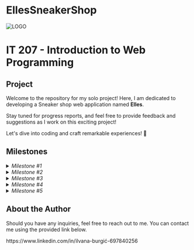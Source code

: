 # EllesSneakerShop
![LOGO](https://github.com/ilvanaburgic/EllesSneakerShop/assets/118178331/219cc17b-73cd-497a-a4bf-68d91cad306d)


<h1>IT 207 - Introduction to Web Programming</h1>

<h2>Project</h2>

<p>Welcome to the repository for my solo project! Here, I am dedicated to developing a Sneaker shop web application named <strong>Elles</strong>.

Stay tuned for progress reports, and feel free to provide feedback and suggestions as I work on this exciting project!

Let's dive into coding and craft remarkable experiences! 🚀</p>

<h2>Milestones</h2>

<details>
  <summary><em>Milestone #1</em></summary>
<p>

For milestone #1, I created the frontend part of the application using HTML and CSS. I used JavaScript for dynamic functionalities such as "scrolling" images on the product page (sproduct.html) and for adding the add-to-cart button functionality. The cart button displays a success message and returns the user to the home page.<br>
	
<strong>In the project I have 5 HTML files, 1 CSS file and 1 JavaScript file. The files are organized as follows:</strong>
<ul>
	<li>index.html (home page)</li>
	<li>shop.html (shop page)</li>
	<li>sproduct.html (page of individual product with details)</li>
	<li>about.html (about the application)</li>
	<li>cart.html (cart)</li>
	<li>Each HTML page has a header that is the same on every page, as well as a footer that also contains the same information, including Contact, About Us, My Account, and Install App.</li>
</ul>


<br><strong>Home page contains: (index.html)</strong>
<ul>
	<li>"Header section" - contains an image (logo), Home, Shop, About, Shopping.</li>
	<li>"Hero section", which contains the "Look at the offer" button, which leads to the shop.html page.</li>
	<li>"Featured sneakers section", which contains products.</li>
	<li>The "Banner section" contains the "Look at the offer" button, which leads to the shop.html page.</li>
	<li>"New arrivals section", contains products that can also be found on the shop.html page</li>
	<li>The "Newsletter section" contains a button for SignUp, as well as space to enter an e-mail address</li>
	<li>"Footer section", same as on all other pages! Contains Logo, Contact, About (About us - leads to about.html page, Delivery Inforamtion - leads to profile.html page), My Account (shop now - leads to shop.html page), Install App.	 
    </li>
</ul>

<br><strong>Shop page contains: (shop.html)</strong>
<ul>
	<li>"Header section" - contains an image (logo), Home, Shop, About, Shopping.</li>
	<li>"Sneakers section" - Contains all products - sneakers</li>
	<li>"Page section" - Contains an image and two titles</li>
 	<li>"Sneakers section" - Contains all products - sneakers</li>
  	<li>"Sneakers numbered section" Contains two hrefs 1 and 2</li>
   	<li>The "Newsletter section" contains a button for SignUp, as well as space to enter an e-mail address</li>	
</ul>


<br><strong> Sproduct page contains: (sproduct.html)</strong>
<ul>
	<li>"Header section" - contains an image (logo), Home, Shop, About, Shopping.</li>
	<li>"IMAGES - BIG ONE and SMALLS SECTION" - contains one large and the other 4 small images, which can be "flipped"</li>
	<li>The "Newsletter section" contains a button for SignUp, as well as space to enter an e-mail address</li>
	<li>"Footer section", same as on all other pages! Contains Logo, Contact, About (About us - leads to about.html page, Delivery Inforamtion</li>
</ul>

<br><strong>About page contains: (about.html)</strong>
<ul>
	<li>"Header section" - contains an image (logo), Home, Shop, About, Shopping.</li>
	<li>"Title section" - contains the title</li>
	<li>"Text section" - contains text that describes about</li>
	<li>"Footer section", same as on all other pages! Contains Logo, Contact, About (About us - leads to about.html page, Delivery Inforamtion - leads to profile.html page), My Account (shop now - leads to shop.html page), Install App.
    </li>
</ul>



<br><strong>Cart page contains: (page.html)</strong>
<ul>
	<li>"Header section" - contains an image (logo), Home, Shop, About, Shopping.</li>
	<li>"Photo and tle section" - contains background-image and two titles, one big "Shop now" and paragraph "Buy smart"</li>
	<li>"Table with item section" - contains: Remove, Image, Product, Price, Quantity, Subtotal and descriptions of everything in the cart</li>
	<li>"Coupon section" - contains input and button to apply coupon</li>
	<li>"Footer section", same as on all other pages! Contains Logo, Contact, About (About us - leads to about.html page, Delivery Inforamtion - leads to profile.html page), My Account (shop now - leads to shop.html page), Install App. 
    </li>
</ul>

<br><strong>Profile page contains: (profile.html)</strong>
<ul>
	<li>"Header section" - contains an image (logo), Home, Shop, About, Shopping.</li>
	<li>"Profile section" - contains Profile settings, Name, Surname, Address, PostCode, Country, Number, Email, button. Profile.html appears when we press the button on the cart.html page button is called "Proceed to checkout".</li>
	<li>"Footer section", same as on all other pages! Contains Logo, Contact, About (About us - leads to about.html page, Delivery Inforamtion - leads to profile.html page), My Account (shop now - leads to shop.html page), Install App.	 
    </li>
</ul>
</p>
</details>

<details>
  <summary><em>Milestone #2</em></summary>
  <p>In progress...</p>
</details>

<details>
  <summary><em>Milestone #3</em></summary>
  <p>In progress...</p>
</details>

<details>
  <summary><em>Milestone #4</em></summary>
  <p>In progress...</p>
</details>

<details>
  <summary><em>Milestone #5</em></summary>
  <p>In progress...</p>
</details>

<h2>About the Author</h2>
<p></p>Should you have any inquiries, feel free to reach out to me. You can contact me using the provided link below. <br></p>
https://www.linkedin.com/in/ilvana-burgić-697840256

